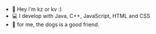 - 👋 Hey i'm kz or kv :)
- 💻 I develop with Java, C++, JavaScript, HTML and CSS
- 🐶 for me, the dogs is a good friend.
